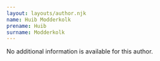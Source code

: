 ```yaml
---
layout: layouts/author.njk
name: Huib Modderkolk
prename: Huib
surname: Modderkolk
---
```

No additional information is available for this author.

